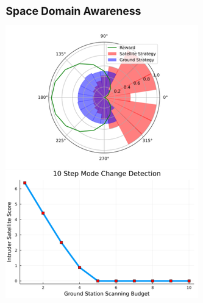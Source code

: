 # Space Domain Awareness
<img src="./img/PolarStrategyProfileB7T20.svg">
<img src="./img/ModeChangeDetection.svg">
